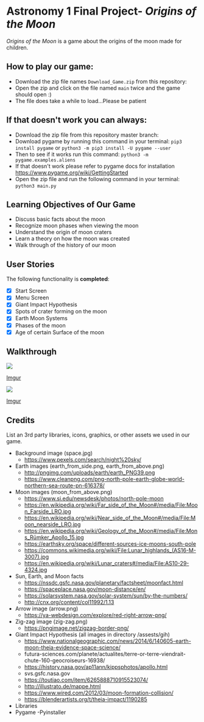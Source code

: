 # Astronomy 1 Final Project- *Origins of the Moon*

*Origins of the Moon* is a game about the origins of the moon made for children.

## How to play our game: 
+ Download the zip file names `Download_Game.zip` from this repository:
+ Open the zip and click on the file named `main` twice and the game should open :)
+ The file does take a while to load...Please be patient

## If that doesn't work you can always: 
- Download the zip file from this repository master branch:  
- Download pygame by running this command in your terminal: 
  `pip3 install pygame` or `python3 -m pip3 install -U pygame --user`
- Then to see if it works run this command: 
 `python3 -m pygame.examples.aliens` 
- If that doesn't work please refer to pygame docs for installation https://www.pygame.org/wiki/GettingStarted
- Open the zip file and run the following command in your terminal: 
  `python3 main.py`

## Learning Objectives of Our Game
- Discuss basic facts about the moon
- Recognize moon phases when viewing the moon
- Understand the origin of moon craters
- Learn a theory on how the moon was created
- Walk through of the history of our moon

## User Stories
The following functionality is **completed**:
+ [X] Start Screen
+ [X] Menu Screen
+ [X] Giant Impact Hypothesis
+ [X] Spots of crater forming on the moon
+ [X] Earth Moon Systems
+ [X] Phases of the moon
+ [X] Age of certain Surface of the moon

## Walkthrough
<img src=https://imgur.com/F60JOR5.gif/>

[Imgur](https://imgur.com/F60JOR5)

<img src=https://imgur.com/QEtMzlV.gif/>

[Imgur](https://imgur.com/QEtMzlV)

## Credits

List an 3rd party libraries, icons, graphics, or other assets we used in our game.

- Background image (space.jpg) 
  - https://www.pexels.com/search/night%20sky/
- Earth images (earth_from_side.png, earth_from_above.png)
  - http://pngimg.com/uploads/earth/earth_PNG39.png
  - https://www.cleanpng.com/png-north-pole-earth-globe-world-northern-sea-route-pn-616378/
- Moon images (moon_from_above.png)
  - https://www.si.edu/newsdesk/photos/north-pole-moon
  - https://en.wikipedia.org/wiki/Far_side_of_the_Moon#/media/File:Moon_Farside_LRO.jpg
  - https://en.wikipedia.org/wiki/Near_side_of_the_Moon#/media/File:Moon_nearside_LRO.jpg
  - https://en.wikipedia.org/wiki/Geology_of_the_Moon#/media/File:Mons_Rümker_Apollo_15.jpg
  - https://earthsky.org/space/different-sources-ice-moons-south-pole
  - https://commons.wikimedia.org/wiki/File:Lunar_highlands_(AS16-M-3007).jpg
  - https://en.wikipedia.org/wiki/Lunar_craters#/media/File:AS10-29-4324.jpg
- Sun, Earth, and Moon facts
  - https://nssdc.gsfc.nasa.gov/planetary/factsheet/moonfact.html
  - https://spaceplace.nasa.gov/moon-distance/en/
  - https://solarsystem.nasa.gov/solar-system/sun/by-the-numbers/
  - http://cnx.org/content/col11992/1.13
- Arrow image (arrow.png)
  - https://ya-webdesign.com/explore/red-right-arrow-png/
- Zig-zag image (zig-zag.png)
  - https://pngimage.net/zigzag-border-png/
- Giant Impact Hypothesis (all images in directory /assests/gih) 
  - https://www.nationalgeographic.com/news/2014/6/140605-earth-moon-theia-evidence-space-science/
  - futura-sciences.com/planete/actualites/terre-or-terre-viendrait-chute-160-geocroiseurs-16938/
  - https://history.nasa.gov/ap11ann/kippsphotos/apollo.html
  - svs.gsfc.nasa.gov
  - https://toutiao.com/item/6265888710915523074/
  - http://illustrato.de/mappe.html
  - https://www.wired.com/2012/03/moon-formation-collision/
  - https://blenderartists.org/t/theia-impact/1190285
- Libraries 
 - Pygame 
 -Pyinstaller